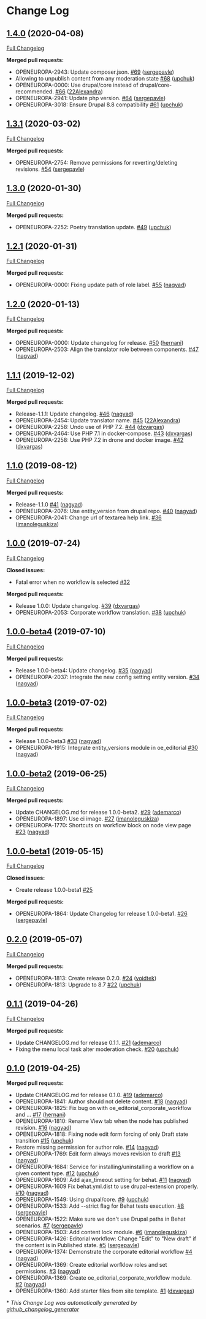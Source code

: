 # Change Log

## [1.4.0](https://github.com/openeuropa/oe_editorial/tree/1.4.0) (2020-04-08)
[Full Changelog](https://github.com/openeuropa/oe_editorial/compare/1.3.1...1.4.0)

**Merged pull requests:**

- OPENEUROPA-2943: Update composer.json. [\#69](https://github.com/openeuropa/oe_editorial/pull/69) ([sergepavle](https://github.com/sergepavle))
- Allowing to unpublish content from any moderation state [\#68](https://github.com/openeuropa/oe_editorial/pull/68) ([upchuk](https://github.com/upchuk))
- OPENEUROPA-0000: Use drupal/core instead of drupal/core-recommended. [\#66](https://github.com/openeuropa/oe_editorial/pull/66) ([22Alexandra](https://github.com/22Alexandra))
- OPENEUROPA-2941: Update php version. [\#64](https://github.com/openeuropa/oe_editorial/pull/64) ([sergepavle](https://github.com/sergepavle))
- OPENEUROPA-3018: Ensure Drupal 8.8 compatibility [\#61](https://github.com/openeuropa/oe_editorial/pull/61) ([upchuk](https://github.com/upchuk))

## [1.3.1](https://github.com/openeuropa/oe_editorial/tree/1.3.1) (2020-03-02)
[Full Changelog](https://github.com/openeuropa/oe_editorial/compare/1.3.0...1.3.1)

**Merged pull requests:**

- OPENEUROPA-2754: Remove permissions for reverting/deleting revisions. [\#54](https://github.com/openeuropa/oe_editorial/pull/54) ([sergepavle](https://github.com/sergepavle))

## [1.3.0](https://github.com/openeuropa/oe_editorial/tree/1.3.0) (2020-01-30)
[Full Changelog](https://github.com/openeuropa/oe_editorial/compare/1.2.0...1.3.0)

**Merged pull requests:**

- OPENEUROPA-2252: Poetry translation update. [\#49](https://github.com/openeuropa/oe_editorial/pull/49) ([upchuk](https://github.com/upchuk))

## [1.2.1](https://github.com/openeuropa/oe_editorial/tree/1.2.1) (2020-01-31)
[Full Changelog](https://github.com/openeuropa/oe_editorial/compare/1.2.0...1.2.1)

**Merged pull requests:**

- OPENEUROPA-0000: Fixing update path of role label. [\#55](https://github.com/openeuropa/oe_editorial/pull/55) ([nagyad](https://github.com/nagyad))

## [1.2.0](https://github.com/openeuropa/oe_editorial/tree/1.2.0) (2020-01-13)
[Full Changelog](https://github.com/openeuropa/oe_editorial/compare/1.1.1...1.2.0)

**Merged pull requests:**

- OPENEUROPA-0000: Update changelog for release. [\#50](https://github.com/openeuropa/oe_editorial/pull/50) ([hernani](https://github.com/hernani))
- OPENEUROPA-2503: Align the translator role between components. [\#47](https://github.com/openeuropa/oe_editorial/pull/47) ([nagyad](https://github.com/nagyad))

## [1.1.1](https://github.com/openeuropa/oe_editorial/tree/1.1.1) (2019-12-02)
[Full Changelog](https://github.com/openeuropa/oe_editorial/compare/1.1.0...1.1.1)

**Merged pull requests:**

- Release-1.1.1: Update changelog. [\#46](https://github.com/openeuropa/oe_editorial/pull/46) ([nagyad](https://github.com/nagyad))
- OPENEUROPA-2454: Update translator name. [\#45](https://github.com/openeuropa/oe_editorial/pull/45) ([22Alexandra](https://github.com/22Alexandra))
- OPENEUROPA-2258: Undo use of PHP 7.2. [\#44](https://github.com/openeuropa/oe_editorial/pull/44) ([dxvargas](https://github.com/dxvargas))
- OPENEUROPA-2464: Use PHP 7.1 in docker-compose. [\#43](https://github.com/openeuropa/oe_editorial/pull/43) ([dxvargas](https://github.com/dxvargas))
- OPENEUROPA-2258: Use PHP 7.2 in drone and docker image. [\#42](https://github.com/openeuropa/oe_editorial/pull/42) ([dxvargas](https://github.com/dxvargas))

## [1.1.0](https://github.com/openeuropa/oe_editorial/tree/1.1.0) (2019-08-12)
[Full Changelog](https://github.com/openeuropa/oe_editorial/compare/1.0.0...1.1.0)

**Merged pull requests:**

- Release-1.1.0 [\#41](https://github.com/openeuropa/oe_editorial/pull/41) ([nagyad](https://github.com/nagyad))
-  OPENEUROPA-2076: Use entity\_version from drupal repo. [\#40](https://github.com/openeuropa/oe_editorial/pull/40) ([nagyad](https://github.com/nagyad))
- OPENEUROPA-2041: Change url of textarea help link. [\#36](https://github.com/openeuropa/oe_editorial/pull/36) ([imanoleguskiza](https://github.com/imanoleguskiza))

## [1.0.0](https://github.com/openeuropa/oe_editorial/tree/1.0.0) (2019-07-24)
[Full Changelog](https://github.com/openeuropa/oe_editorial/compare/1.0.0-beta4...1.0.0)

**Closed issues:**

- Fatal error when no workflow is selected [\#32](https://github.com/openeuropa/oe_editorial/issues/32)

**Merged pull requests:**

- Release 1.0.0: Update changelog. [\#39](https://github.com/openeuropa/oe_editorial/pull/39) ([dxvargas](https://github.com/dxvargas))
- OPENEUROPA-2053: Corporate workflow translation. [\#38](https://github.com/openeuropa/oe_editorial/pull/38) ([upchuk](https://github.com/upchuk))

## [1.0.0-beta4](https://github.com/openeuropa/oe_editorial/tree/1.0.0-beta4) (2019-07-10)
[Full Changelog](https://github.com/openeuropa/oe_editorial/compare/1.0.0-beta3...1.0.0-beta4)

**Merged pull requests:**

- Release 1.0.0-beta4: Update changelog. [\#35](https://github.com/openeuropa/oe_editorial/pull/35) ([nagyad](https://github.com/nagyad))
- OPENEUROPA-2037: Integrate the new config setting entity version. [\#34](https://github.com/openeuropa/oe_editorial/pull/34) ([nagyad](https://github.com/nagyad))

## [1.0.0-beta3](https://github.com/openeuropa/oe_editorial/tree/1.0.0-beta3) (2019-07-02)
[Full Changelog](https://github.com/openeuropa/oe_editorial/compare/1.0.0-beta2...1.0.0-beta3)

**Merged pull requests:**

- Release 1.0.0-beta3 [\#33](https://github.com/openeuropa/oe_editorial/pull/33) ([nagyad](https://github.com/nagyad))
- OPENEUROPA-1915: Integrate entity\_versions module in oe\_editorial [\#30](https://github.com/openeuropa/oe_editorial/pull/30) ([nagyad](https://github.com/nagyad))

## [1.0.0-beta2](https://github.com/openeuropa/oe_editorial/tree/1.0.0-beta2) (2019-06-25)
[Full Changelog](https://github.com/openeuropa/oe_editorial/compare/1.0.0-beta1...1.0.0-beta2)

**Merged pull requests:**

- Update CHANGELOG.md for release 1.0.0-beta2. [\#29](https://github.com/openeuropa/oe_editorial/pull/29) ([ademarco](https://github.com/ademarco))
- OPENEUROPA-1897: Use ci image. [\#27](https://github.com/openeuropa/oe_editorial/pull/27) ([imanoleguskiza](https://github.com/imanoleguskiza))
- OPENEUROPA-1770: Shortcuts on workflow block on node view page [\#23](https://github.com/openeuropa/oe_editorial/pull/23) ([nagyad](https://github.com/nagyad))

## [1.0.0-beta1](https://github.com/openeuropa/oe_editorial/tree/1.0.0-beta1) (2019-05-15)
[Full Changelog](https://github.com/openeuropa/oe_editorial/compare/0.2.0...1.0.0-beta1)

**Closed issues:**

- Create release 1.0.0-beta1 [\#25](https://github.com/openeuropa/oe_editorial/issues/25)

**Merged pull requests:**

- OPENEUROPA-1864: Update Changelog for release 1.0.0-beta1. [\#26](https://github.com/openeuropa/oe_editorial/pull/26) ([sergepavle](https://github.com/sergepavle))

## [0.2.0](https://github.com/openeuropa/oe_editorial/tree/0.2.0) (2019-05-07)
[Full Changelog](https://github.com/openeuropa/oe_editorial/compare/0.1.1...0.2.0)

**Merged pull requests:**

- OPENEUROPA-1813: Create release 0.2.0. [\#24](https://github.com/openeuropa/oe_editorial/pull/24) ([voidtek](https://github.com/voidtek))
- OPENEUROPA-1813: Upgrade to 8.7 [\#22](https://github.com/openeuropa/oe_editorial/pull/22) ([upchuk](https://github.com/upchuk))

## [0.1.1](https://github.com/openeuropa/oe_editorial/tree/0.1.1) (2019-04-26)
[Full Changelog](https://github.com/openeuropa/oe_editorial/compare/0.1.0...0.1.1)

**Merged pull requests:**

- Update CHANGELOG.md for release 0.1.1. [\#21](https://github.com/openeuropa/oe_editorial/pull/21) ([ademarco](https://github.com/ademarco))
- Fixing the menu local task alter moderation check. [\#20](https://github.com/openeuropa/oe_editorial/pull/20) ([upchuk](https://github.com/upchuk))

## [0.1.0](https://github.com/openeuropa/oe_editorial/tree/0.1.0) (2019-04-25)
**Merged pull requests:**

- Update CHANGELOG.md for release 0.1.0. [\#19](https://github.com/openeuropa/oe_editorial/pull/19) ([ademarco](https://github.com/ademarco))
- OPENEUROPA-1841: Author should not delete content. [\#18](https://github.com/openeuropa/oe_editorial/pull/18) ([nagyad](https://github.com/nagyad))
- OPENEUROPA-1825: Fix bug on with oe\_editorial\_corporate\_workflow and … [\#17](https://github.com/openeuropa/oe_editorial/pull/17) ([hernani](https://github.com/hernani))
- OPENEUROPA-1810: Rename View tab when the node has published revision. [\#16](https://github.com/openeuropa/oe_editorial/pull/16) ([nagyad](https://github.com/nagyad))
- OPENEUROPA-1818: Fixing node edit form forcing of only Draft state transition [\#15](https://github.com/openeuropa/oe_editorial/pull/15) ([upchuk](https://github.com/upchuk))
- Restore missing permission for author role. [\#14](https://github.com/openeuropa/oe_editorial/pull/14) ([nagyad](https://github.com/nagyad))
- OPENEUROPA-1769: Edit form always moves revision to draft [\#13](https://github.com/openeuropa/oe_editorial/pull/13) ([nagyad](https://github.com/nagyad))
- OPENEUROPA-1684: Service for installing/uninstalling a workflow on a given content type. [\#12](https://github.com/openeuropa/oe_editorial/pull/12) ([upchuk](https://github.com/upchuk))
- OPENEUROPA-1609: Add ajax\_timeout setting for behat. [\#11](https://github.com/openeuropa/oe_editorial/pull/11) ([nagyad](https://github.com/nagyad))
- OPENEUROPA-1609 Fix behat.yml.dist to use drupal-extension properly. [\#10](https://github.com/openeuropa/oe_editorial/pull/10) ([nagyad](https://github.com/nagyad))
- OPENEUROPA-1549: Using drupal/core. [\#9](https://github.com/openeuropa/oe_editorial/pull/9) ([upchuk](https://github.com/upchuk))
- OPENEUROPA-1533: Add --strict flag for Behat tests execution. [\#8](https://github.com/openeuropa/oe_editorial/pull/8) ([sergepavle](https://github.com/sergepavle))
- OPENEUROPA-1522: Make sure we don't use Drupal paths in Behat scenarios. [\#7](https://github.com/openeuropa/oe_editorial/pull/7) ([sergepavle](https://github.com/sergepavle))
- OPENEUROPA-1503: Add content lock module. [\#6](https://github.com/openeuropa/oe_editorial/pull/6) ([imanoleguskiza](https://github.com/imanoleguskiza))
- OPENEUROPA-1426: Editorial workflow: Change "Edit" to "New draft" if the content is in Published state. [\#5](https://github.com/openeuropa/oe_editorial/pull/5) ([sergepavle](https://github.com/sergepavle))
- OPENEUROPA-1374: Demonstrate the corporate editorial workflow [\#4](https://github.com/openeuropa/oe_editorial/pull/4) ([nagyad](https://github.com/nagyad))
- OPENEUROPA-1369: Create editorial worfklow roles and set permissions. [\#3](https://github.com/openeuropa/oe_editorial/pull/3) ([nagyad](https://github.com/nagyad))
- OPENEUROPA-1369: Create oe\_editorial\_corporate\_workflow module. [\#2](https://github.com/openeuropa/oe_editorial/pull/2) ([nagyad](https://github.com/nagyad))
- OPENEUROPA-1360: Add starter files from site template. [\#1](https://github.com/openeuropa/oe_editorial/pull/1) ([dxvargas](https://github.com/dxvargas))



\* *This Change Log was automatically generated by [github_changelog_generator](https://github.com/skywinder/Github-Changelog-Generator)*
